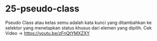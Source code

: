 # 25-pseudo-class
Pseudo Class atau kelas semu adalah kata kunci yang ditambahkan ke selektor yang menetapkan status khusus dari elemen yang dipilih. Cek Video -> https://youtu.be/zFnQtYMXZXY
